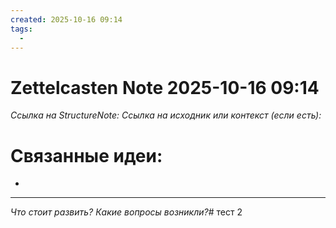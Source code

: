 ```yaml
---
created: 2025-10-16 09:14
tags:
  -
---
```

# Zettelcasten Note 2025-10-16 09:14
*Ссылка на StructureNote:*
*Ссылка на исходник или контекст (если есть):* 

# Связанные идеи:
* 
---

*Что стоит развить? Какие вопросы возникли?*# тест 2
